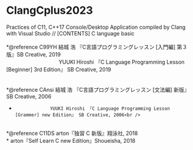 # ClangCplus2023<br />
Practices of C11, C++17 Console/Desktop Application compiled by Clang with Visual Studio // [CONTENTS] C language basic<br />
<br />
*@reference C99YH  結城 浩 『C言語プログラミングレッスン [入門編] 第３版』SB Creative, 2019 <br />
　　　　　　　　　　YUUKI Hiroshi 『C Language Programming Lesson [Beginner] 3rd Edition』 SB Creative, 2019<br />
<br />                 
*@reference CAnsi  結城 浩 『C言語プログラミングレッスン [文法編] 新版』  SB Creative, 2006<br />
*                  YUUKI Hiroshi 『C Language Programming Lesson [Grammer] new Edition』 SB Creative, 2006<br />
<br />                  
*@reference C11DS  arton『独習 C 新版』翔泳社, 2018<br />
*                  arton『Self Learn C new Edition』Shoueisha, 2018<br />
<br />
                   
